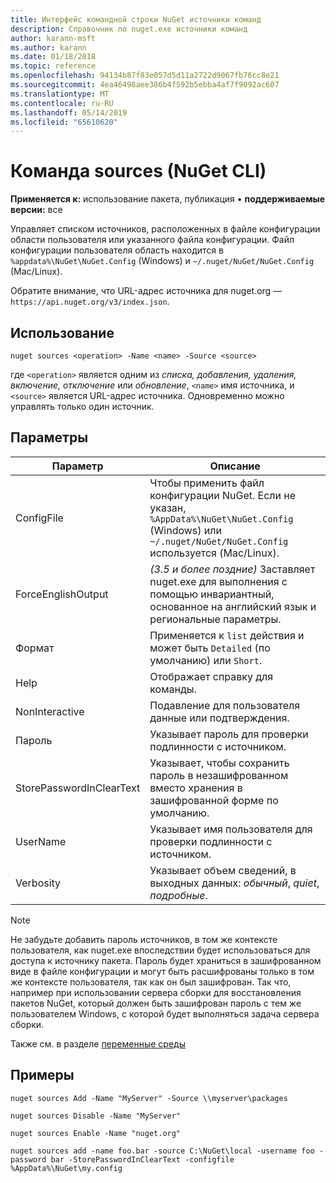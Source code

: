 ```yaml
---
title: Интерфейс командной строки NuGet источники команд
description: Справочник по nuget.exe источники команд
author: karann-msft
ms.author: karann
ms.date: 01/18/2018
ms.topic: reference
ms.openlocfilehash: 94134b87f83e057d5d11a2722d9067fb76cc8e21
ms.sourcegitcommit: 4ea46498aee386b4f592b5ebba4af7f9092ac607
ms.translationtype: MT
ms.contentlocale: ru-RU
ms.lasthandoff: 05/14/2019
ms.locfileid: "65610620"
---
```

# <a name="sources-command-nuget-cli"></a>Команда sources (NuGet CLI)

**Применяется к:** использование пакета, публикация &bullet; **поддерживаемые версии:** все

Управляет списком источников, расположенных в файле конфигурации области пользователя или указанного файла конфигурации. Файл конфигурации пользователя область находится в `%appdata%\NuGet\NuGet.Config` (Windows) и `~/.nuget/NuGet/NuGet.Config` (Mac/Linux).

Обратите внимание, что URL-адрес источника для nuget.org — `https://api.nuget.org/v3/index.json`.

## <a name="usage"></a>Использование

```cli
nuget sources <operation> -Name <name> -Source <source>
```

где `<operation>` является одним из *списка, добавления, удаления, включение, отключение* или *обновление*, `<name>` имя источника, и `<source>` является URL-адрес источника. Одновременно можно управлять только один источник.

## <a name="options"></a>Параметры

| Параметр | Описание |
| --- | --- |
| ConfigFile | Чтобы применить файл конфигурации NuGet. Если не указан, `%AppData%\NuGet\NuGet.Config` (Windows) или `~/.nuget/NuGet/NuGet.Config` используется (Mac/Linux).|
| ForceEnglishOutput | *(3.5 и более поздние)*  Заставляет nuget.exe для выполнения с помощью инвариантный, основанное на английский язык и региональные параметры. |
| Формат | Применяется к `list` действия и может быть `Detailed` (по умолчанию) или `Short`. |
| Help | Отображает справку для команды. |
| NonInteractive | Подавление для пользователя данные или подтверждения. |
| Пароль | Указывает пароль для проверки подлинности с источником. |
| StorePasswordInClearText | Указывает, чтобы сохранить пароль в незашифрованном вместо хранения в зашифрованной форме по умолчанию. |
| UserName | Указывает имя пользователя для проверки подлинности с источником. |
| Verbosity | Указывает объем сведений, в выходных данных: *обычный*, *quiet*, *подробные*. |

> [!Note]
> Не забудьте добавить пароль источников, в том же контексте пользователя, как nuget.exe впоследствии будет использоваться для доступа к источнику пакета. Пароль будет храниться в зашифрованном виде в файле конфигурации и могут быть расшифрованы только в том же контексте пользователя, так как он был зашифрован. Так что, например при использовании сервера сборки для восстановления пакетов NuGet, который должен быть зашифрован пароль с тем же пользователем Windows, с которой будет выполняться задача сервера сборки.

Также см. в разделе [переменные среды](cli-ref-environment-variables.md)

## <a name="examples"></a>Примеры

```cli
nuget sources Add -Name "MyServer" -Source \\myserver\packages

nuget sources Disable -Name "MyServer"

nuget sources Enable -Name "nuget.org"

nuget sources add -name foo.bar -source C:\NuGet\local -username foo -password bar -StorePasswordInClearText -configfile %AppData%\NuGet\my.config
```
